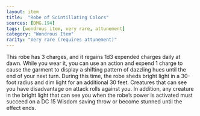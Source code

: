 ```yaml
---
layout: item
title:  "Robe of Scintillating Colors"
sources: [DMG.194]
tags: [wondrous item, very rare, attunement]
category: "Wondrous Item"
rarity: "Very rare (requires attunement)"
---
```


This robe has 3 charges, and it regains 1d3 expended charges daily at dawn. While you wear it, you can use an action and expend 1 charge to cause the garment to display a shifting pattern of dazzling hues until the end of your next turn. During this time, the robe sheds bright light in a 30-foot radius and dim light for an additional 30 feet. Creatures that can see you have disadvantage on attack rolls against you. In addition, any creature in the bright light that can see you when the robe’s power is activated must succeed on a DC 15 Wisdom saving throw or become stunned until the effect ends.